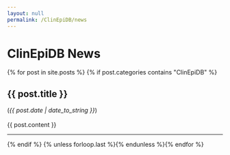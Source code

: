 ```yaml
---
layout: null
permalink: /ClinEpiDB/news
---
```

<div id="ce-static-content"> 
<h1 id="news">ClinEpiDB News</h1>
{% for post in site.posts %}
{% if post.categories contains "ClinEpiDB" %}   
<a name = "{{post.title | remove:' '}}"></a>
<h2>{{ post.title }}</h2> 
(<i>{{ post.date | date_to_string }}</i>)
<br><br>
{{ post.content  }}
<hr>
{% endif %}
{% unless forloop.last %}{% endunless %}{% endfor %}

</div>
